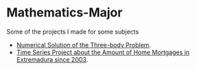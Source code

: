 # Mathematics-Major
Some of the projects I made for some subjects

- [Numerical Solution of the Three-body Problem](https://github.com/carlospereav/Mathematics-Major/blob/main/Problema3cuerpos.ipynb).
- [Time Series Project about the Amount of Home Mortgages in Extremadura since 2003](https://github.com/carlospereav/Mathematics-Major/blob/main/TSM.pdf).
